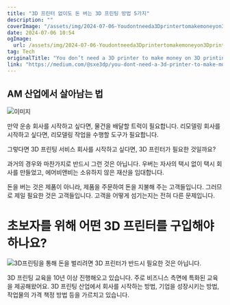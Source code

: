 ```yaml
---
title: "3D 프린터 없이도 돈 버는 3D 프린팅 방법 5가지"
description: ""
coverImage: "/assets/img/2024-07-06-Youdontneeda3Dprintertomakemoneyon3Dprinting_0.png"
date: 2024-07-06 10:54
ogImage: 
  url: /assets/img/2024-07-06-Youdontneeda3Dprintertomakemoneyon3Dprinting_0.png
tag: Tech
originalTitle: "You don’t need a 3D printer to make money on 3D printing"
link: "https://medium.com/@sxe3dp/you-dont-need-a-3d-printer-to-make-money-on-3d-printing-45abb4bd3e87"
---
```



## AM 산업에서 살아남는 법

![이미지](/assets/img/2024-07-06-Youdontneeda3Dprintertomakemoneyon3Dprinting_0.png)

만약 운송 회사를 시작하고 싶다면, 물건을 배달할 트럭이 필요합니다. 리모델링 회사를 시작하고 싶다면, 리모델링 작업을 수행할 도구가 필요합니다.

그렇다면 3D 프린팅 서비스 회사를 시작하고 싶다면, 3D 프린터가 필요한 것일까요?

<div class="content-ad"></div>

과거의 경우와 마찬가지로 반드시 그런 것은 아닙니다. 우버는 자사의 택시 없이 택시 회사를 만들었고, 에어비앤비는 소유하지 않은 재산을 임대합니다.

돈을 버는 것은 제품이 아니라, 제품을 주문하여 돈을 지불해 주는 고객들입니다. 그러므로 제일 필요한 것은 고객들입니다. 고객을 어떻게 섬기는지는 전혀 다른 문제입니다.

# 초보자를 위해 어떤 3D 프린터를 구입해야 하나요? 

![3D프린팅을 통해 돈을 벌리려면 3D 프린터가 반드시 필요한 것은 아닙니다.](/assets/img/2024-07-06-Youdontneeda3Dprintertomakemoneyon3Dprinting_1.png)

<div class="content-ad"></div>

3D 프린팅 교육을 10년 이상 진행해오고 있습니다. 주로 비즈니스 측면에 특화된 교육을 제공해왔어요. 3D 프린팅 산업에서 회사를 시작하는 방법, 기업을 성장시키는 방법, 작업물의 가격 책정 방법 등을 가르치고 있습니다.